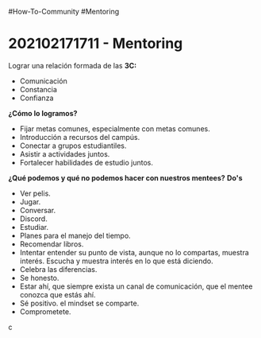 #How-To-Community #Mentoring
# 202102171711 - Mentoring

Lograr una relación formada de las **3C:**
- Comunicación
- Constancia
- Confianza

**¿Cómo lo logramos?**
- Fijar metas comunes, especialmente con metas comunes.
- Introducción a recursos del campús.
- Conectar a grupos estudiantiles.
- Asistir a actividades juntos.
- Fortalecer habilidades de estudio juntos.

**¿Qué podemos y qué no podemos hacer con nuestros mentees?**
**Do's**
-	Ver pelis.
-	Jugar.
-	Conversar.
-	Discord.
-	Estudiar.
-	Planes para el manejo del tiempo.
-	Recomendar libros.
- Intentar entender su punto de vista, aunque no lo compartas, muestra interés. Escucha y muestra interés en lo que está diciendo.
- Celebra las diferencias.
- Se honesto.
- Estar ahí, que siempre exista un canal de comunicación, que el mentee conozca que estás ahí.
- Sé positivo. el mindset se comparte.
- Comprometete. 

c